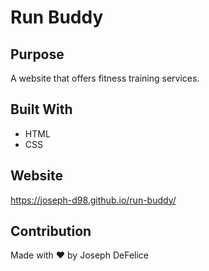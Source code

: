 # Run Buddy

## Purpose
A website that offers fitness training services.

## Built With
* HTML
* CSS

## Website
https://joseph-d98.github.io/run-buddy/

## Contribution
Made with ❤️ by Joseph DeFelice
